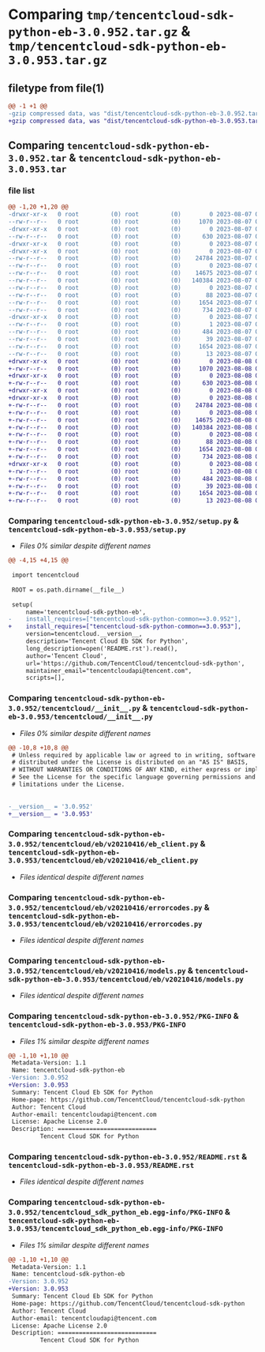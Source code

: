 # Comparing `tmp/tencentcloud-sdk-python-eb-3.0.952.tar.gz` & `tmp/tencentcloud-sdk-python-eb-3.0.953.tar.gz`

## filetype from file(1)

```diff
@@ -1 +1 @@
-gzip compressed data, was "dist/tencentcloud-sdk-python-eb-3.0.952.tar", last modified: Mon Aug  7 08:52:44 2023, max compression
+gzip compressed data, was "dist/tencentcloud-sdk-python-eb-3.0.953.tar", last modified: Tue Aug  8 00:24:12 2023, max compression
```

## Comparing `tencentcloud-sdk-python-eb-3.0.952.tar` & `tencentcloud-sdk-python-eb-3.0.953.tar`

### file list

```diff
@@ -1,20 +1,20 @@
-drwxr-xr-x   0 root         (0) root         (0)        0 2023-08-07 08:52:44.000000 tencentcloud-sdk-python-eb-3.0.952/
--rw-r--r--   0 root         (0) root         (0)     1070 2023-08-07 08:52:44.000000 tencentcloud-sdk-python-eb-3.0.952/setup.py
-drwxr-xr-x   0 root         (0) root         (0)        0 2023-08-07 08:52:44.000000 tencentcloud-sdk-python-eb-3.0.952/tencentcloud/
--rw-r--r--   0 root         (0) root         (0)      630 2023-08-07 08:52:44.000000 tencentcloud-sdk-python-eb-3.0.952/tencentcloud/__init__.py
-drwxr-xr-x   0 root         (0) root         (0)        0 2023-08-07 08:52:44.000000 tencentcloud-sdk-python-eb-3.0.952/tencentcloud/eb/
-drwxr-xr-x   0 root         (0) root         (0)        0 2023-08-07 08:52:44.000000 tencentcloud-sdk-python-eb-3.0.952/tencentcloud/eb/v20210416/
--rw-r--r--   0 root         (0) root         (0)    24784 2023-08-07 08:52:44.000000 tencentcloud-sdk-python-eb-3.0.952/tencentcloud/eb/v20210416/eb_client.py
--rw-r--r--   0 root         (0) root         (0)        0 2023-08-07 08:52:44.000000 tencentcloud-sdk-python-eb-3.0.952/tencentcloud/eb/v20210416/__init__.py
--rw-r--r--   0 root         (0) root         (0)    14675 2023-08-07 08:52:44.000000 tencentcloud-sdk-python-eb-3.0.952/tencentcloud/eb/v20210416/errorcodes.py
--rw-r--r--   0 root         (0) root         (0)   140384 2023-08-07 08:52:44.000000 tencentcloud-sdk-python-eb-3.0.952/tencentcloud/eb/v20210416/models.py
--rw-r--r--   0 root         (0) root         (0)        0 2023-08-07 08:52:44.000000 tencentcloud-sdk-python-eb-3.0.952/tencentcloud/eb/__init__.py
--rw-r--r--   0 root         (0) root         (0)       88 2023-08-07 08:52:44.000000 tencentcloud-sdk-python-eb-3.0.952/setup.cfg
--rw-r--r--   0 root         (0) root         (0)     1654 2023-08-07 08:52:44.000000 tencentcloud-sdk-python-eb-3.0.952/PKG-INFO
--rw-r--r--   0 root         (0) root         (0)      734 2023-08-07 08:52:44.000000 tencentcloud-sdk-python-eb-3.0.952/README.rst
-drwxr-xr-x   0 root         (0) root         (0)        0 2023-08-07 08:52:44.000000 tencentcloud-sdk-python-eb-3.0.952/tencentcloud_sdk_python_eb.egg-info/
--rw-r--r--   0 root         (0) root         (0)        1 2023-08-07 08:52:44.000000 tencentcloud-sdk-python-eb-3.0.952/tencentcloud_sdk_python_eb.egg-info/dependency_links.txt
--rw-r--r--   0 root         (0) root         (0)      484 2023-08-07 08:52:44.000000 tencentcloud-sdk-python-eb-3.0.952/tencentcloud_sdk_python_eb.egg-info/SOURCES.txt
--rw-r--r--   0 root         (0) root         (0)       39 2023-08-07 08:52:44.000000 tencentcloud-sdk-python-eb-3.0.952/tencentcloud_sdk_python_eb.egg-info/requires.txt
--rw-r--r--   0 root         (0) root         (0)     1654 2023-08-07 08:52:44.000000 tencentcloud-sdk-python-eb-3.0.952/tencentcloud_sdk_python_eb.egg-info/PKG-INFO
--rw-r--r--   0 root         (0) root         (0)       13 2023-08-07 08:52:44.000000 tencentcloud-sdk-python-eb-3.0.952/tencentcloud_sdk_python_eb.egg-info/top_level.txt
+drwxr-xr-x   0 root         (0) root         (0)        0 2023-08-08 00:24:12.000000 tencentcloud-sdk-python-eb-3.0.953/
+-rw-r--r--   0 root         (0) root         (0)     1070 2023-08-08 00:24:12.000000 tencentcloud-sdk-python-eb-3.0.953/setup.py
+drwxr-xr-x   0 root         (0) root         (0)        0 2023-08-08 00:24:12.000000 tencentcloud-sdk-python-eb-3.0.953/tencentcloud/
+-rw-r--r--   0 root         (0) root         (0)      630 2023-08-08 00:24:12.000000 tencentcloud-sdk-python-eb-3.0.953/tencentcloud/__init__.py
+drwxr-xr-x   0 root         (0) root         (0)        0 2023-08-08 00:24:12.000000 tencentcloud-sdk-python-eb-3.0.953/tencentcloud/eb/
+drwxr-xr-x   0 root         (0) root         (0)        0 2023-08-08 00:24:12.000000 tencentcloud-sdk-python-eb-3.0.953/tencentcloud/eb/v20210416/
+-rw-r--r--   0 root         (0) root         (0)    24784 2023-08-08 00:24:12.000000 tencentcloud-sdk-python-eb-3.0.953/tencentcloud/eb/v20210416/eb_client.py
+-rw-r--r--   0 root         (0) root         (0)        0 2023-08-08 00:24:12.000000 tencentcloud-sdk-python-eb-3.0.953/tencentcloud/eb/v20210416/__init__.py
+-rw-r--r--   0 root         (0) root         (0)    14675 2023-08-08 00:24:12.000000 tencentcloud-sdk-python-eb-3.0.953/tencentcloud/eb/v20210416/errorcodes.py
+-rw-r--r--   0 root         (0) root         (0)   140384 2023-08-08 00:24:12.000000 tencentcloud-sdk-python-eb-3.0.953/tencentcloud/eb/v20210416/models.py
+-rw-r--r--   0 root         (0) root         (0)        0 2023-08-08 00:24:12.000000 tencentcloud-sdk-python-eb-3.0.953/tencentcloud/eb/__init__.py
+-rw-r--r--   0 root         (0) root         (0)       88 2023-08-08 00:24:12.000000 tencentcloud-sdk-python-eb-3.0.953/setup.cfg
+-rw-r--r--   0 root         (0) root         (0)     1654 2023-08-08 00:24:12.000000 tencentcloud-sdk-python-eb-3.0.953/PKG-INFO
+-rw-r--r--   0 root         (0) root         (0)      734 2023-08-08 00:24:12.000000 tencentcloud-sdk-python-eb-3.0.953/README.rst
+drwxr-xr-x   0 root         (0) root         (0)        0 2023-08-08 00:24:12.000000 tencentcloud-sdk-python-eb-3.0.953/tencentcloud_sdk_python_eb.egg-info/
+-rw-r--r--   0 root         (0) root         (0)        1 2023-08-08 00:24:12.000000 tencentcloud-sdk-python-eb-3.0.953/tencentcloud_sdk_python_eb.egg-info/dependency_links.txt
+-rw-r--r--   0 root         (0) root         (0)      484 2023-08-08 00:24:12.000000 tencentcloud-sdk-python-eb-3.0.953/tencentcloud_sdk_python_eb.egg-info/SOURCES.txt
+-rw-r--r--   0 root         (0) root         (0)       39 2023-08-08 00:24:12.000000 tencentcloud-sdk-python-eb-3.0.953/tencentcloud_sdk_python_eb.egg-info/requires.txt
+-rw-r--r--   0 root         (0) root         (0)     1654 2023-08-08 00:24:12.000000 tencentcloud-sdk-python-eb-3.0.953/tencentcloud_sdk_python_eb.egg-info/PKG-INFO
+-rw-r--r--   0 root         (0) root         (0)       13 2023-08-08 00:24:12.000000 tencentcloud-sdk-python-eb-3.0.953/tencentcloud_sdk_python_eb.egg-info/top_level.txt
```

### Comparing `tencentcloud-sdk-python-eb-3.0.952/setup.py` & `tencentcloud-sdk-python-eb-3.0.953/setup.py`

 * *Files 0% similar despite different names*

```diff
@@ -4,15 +4,15 @@
 
 import tencentcloud
 
 ROOT = os.path.dirname(__file__)
 
 setup(
     name='tencentcloud-sdk-python-eb',
-    install_requires=["tencentcloud-sdk-python-common==3.0.952"],
+    install_requires=["tencentcloud-sdk-python-common==3.0.953"],
     version=tencentcloud.__version__,
     description='Tencent Cloud Eb SDK for Python',
     long_description=open('README.rst').read(),
     author='Tencent Cloud',
     url='https://github.com/TencentCloud/tencentcloud-sdk-python',
     maintainer_email="tencentcloudapi@tencent.com",
     scripts=[],
```

### Comparing `tencentcloud-sdk-python-eb-3.0.952/tencentcloud/__init__.py` & `tencentcloud-sdk-python-eb-3.0.953/tencentcloud/__init__.py`

 * *Files 0% similar despite different names*

```diff
@@ -10,8 +10,8 @@
 # Unless required by applicable law or agreed to in writing, software
 # distributed under the License is distributed on an "AS IS" BASIS,
 # WITHOUT WARRANTIES OR CONDITIONS OF ANY KIND, either express or implied.
 # See the License for the specific language governing permissions and
 # limitations under the License.
 
 
-__version__ = '3.0.952'
+__version__ = '3.0.953'
```

### Comparing `tencentcloud-sdk-python-eb-3.0.952/tencentcloud/eb/v20210416/eb_client.py` & `tencentcloud-sdk-python-eb-3.0.953/tencentcloud/eb/v20210416/eb_client.py`

 * *Files identical despite different names*

### Comparing `tencentcloud-sdk-python-eb-3.0.952/tencentcloud/eb/v20210416/errorcodes.py` & `tencentcloud-sdk-python-eb-3.0.953/tencentcloud/eb/v20210416/errorcodes.py`

 * *Files identical despite different names*

### Comparing `tencentcloud-sdk-python-eb-3.0.952/tencentcloud/eb/v20210416/models.py` & `tencentcloud-sdk-python-eb-3.0.953/tencentcloud/eb/v20210416/models.py`

 * *Files identical despite different names*

### Comparing `tencentcloud-sdk-python-eb-3.0.952/PKG-INFO` & `tencentcloud-sdk-python-eb-3.0.953/PKG-INFO`

 * *Files 1% similar despite different names*

```diff
@@ -1,10 +1,10 @@
 Metadata-Version: 1.1
 Name: tencentcloud-sdk-python-eb
-Version: 3.0.952
+Version: 3.0.953
 Summary: Tencent Cloud Eb SDK for Python
 Home-page: https://github.com/TencentCloud/tencentcloud-sdk-python
 Author: Tencent Cloud
 Author-email: tencentcloudapi@tencent.com
 License: Apache License 2.0
 Description: ============================
         Tencent Cloud SDK for Python
```

### Comparing `tencentcloud-sdk-python-eb-3.0.952/README.rst` & `tencentcloud-sdk-python-eb-3.0.953/README.rst`

 * *Files identical despite different names*

### Comparing `tencentcloud-sdk-python-eb-3.0.952/tencentcloud_sdk_python_eb.egg-info/PKG-INFO` & `tencentcloud-sdk-python-eb-3.0.953/tencentcloud_sdk_python_eb.egg-info/PKG-INFO`

 * *Files 1% similar despite different names*

```diff
@@ -1,10 +1,10 @@
 Metadata-Version: 1.1
 Name: tencentcloud-sdk-python-eb
-Version: 3.0.952
+Version: 3.0.953
 Summary: Tencent Cloud Eb SDK for Python
 Home-page: https://github.com/TencentCloud/tencentcloud-sdk-python
 Author: Tencent Cloud
 Author-email: tencentcloudapi@tencent.com
 License: Apache License 2.0
 Description: ============================
         Tencent Cloud SDK for Python
```

